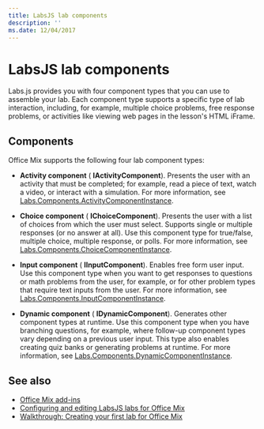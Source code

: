 ```yaml
---
title: LabsJS lab components
description: ''
ms.date: 12/04/2017
---
```



# LabsJS lab components

Labs.js provides you with four component types that you can use to assemble your lab. Each component type supports a specific type of lab interaction, including, for example, multiple choice problems, free response problems, or activities like viewing web pages in the lesson's HTML iFrame.

## Components

Office Mix supports the following four lab component types: 


-  **Activity component** ( **IActivityComponent**). Presents the user with an activity that must be completed; for example, read a piece of text, watch a video, or interact with a simulation. For more information, see [Labs.Components.ActivityComponentInstance](https://dev.office.com/reference/add-ins/office-mix/labs.components.activitycomponentinstance).
    
-  **Choice component** ( **IChoiceComponent**). Presents the user with a list of choices from which the user must select. Supports single or multiple responses (or no answer at all). Use this component type for true/false, multiple choice, multiple response, or polls. For more information, see [Labs.Components.ChoiceComponentInstance](https://dev.office.com/reference/add-ins/office-mix/labs.components.choicecomponentinstance).
    
-  **Input component** ( **IInputComponent**). Enables free form user input. Use this component type when you want to get responses to questions or math problems from the user, for example, or for other problem types that require text inputs from the user. For more information, see [Labs.Components.InputComponentInstance](https://dev.office.com/reference/add-ins/office-mix/labs.components.inputcomponentinstance).
    
-  **Dynamic component** ( **IDynamicComponent**). Generates other component types at runtime. Use this component type when you have branching questions, for example, where follow-up component types vary depending on a previous user input. This type also enables creating quiz banks or generating problems at runtime. For more information, see [Labs.Components.DynamicComponentInstance](https://dev.office.com/reference/add-ins/office-mix/labs.components.dynamiccomponentinstance).
    

## See also

- [Office Mix add-ins](office-mix-add-ins.md)
- [Configuring and editing LabsJS labs for Office Mix](configuring-and-editing-labsjs-labs-for-office-mix.md)
- [Walkthrough: Creating your first lab for Office Mix](creating-your-first-lab-for-office-mix.md)
    
